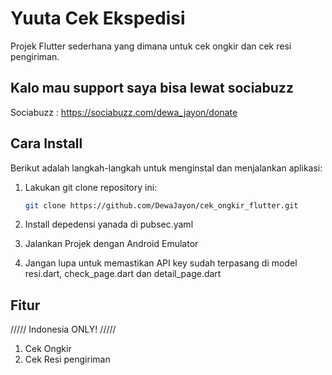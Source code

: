 # Yuuta Cek Ekspedisi

Projek Flutter sederhana yang dimana untuk cek ongkir dan cek resi pengiriman.

## Kalo mau support saya bisa lewat sociabuzz

Sociabuzz : https://sociabuzz.com/dewa_jayon/donate

## Cara Install

Berikut adalah langkah-langkah untuk menginstal dan menjalankan aplikasi:

1. Lakukan git clone repository ini:

    ```bash
    git clone https://github.com/DewaJayon/cek_ongkir_flutter.git
    ```

2. Install depedensi yanada di pubsec.yaml
3. Jalankan Projek dengan Android Emulator
4. Jangan lupa untuk memastikan API key sudah terpasang di model resi.dart, check_page.dart dan detail_page.dart

## Fitur

///// Indonesia ONLY! /////

1. Cek Ongkir
2. Cek Resi pengiriman
